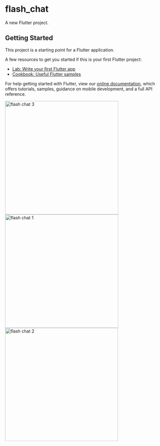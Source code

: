 # flash_chat

A new Flutter project.

## Getting Started

This project is a starting point for a Flutter application.

A few resources to get you started if this is your first Flutter project:

- [Lab: Write your first Flutter app](https://flutter.dev/docs/get-started/codelab)
- [Cookbook: Useful Flutter samples](https://flutter.dev/docs/cookbook)

For help getting started with Flutter, view our
[online documentation](https://flutter.dev/docs), which offers tutorials,
samples, guidance on mobile development, and a full API reference.

<img width="370" alt="flash chat 3" src="https://user-images.githubusercontent.com/81261912/153096093-df1e1916-5ed7-4758-990b-3d7cfc91bcb5.PNG">
<img width="370" alt="flash chat 1" src="https://user-images.githubusercontent.com/81261912/153096097-2be4d7c5-4451-475c-9d71-ccc41d0d993b.PNG">
<img width="369" alt="flash chat 2" src="https://user-images.githubusercontent.com/81261912/153096098-73abe670-3598-4156-8ef5-5f4ccd071188.PNG">
